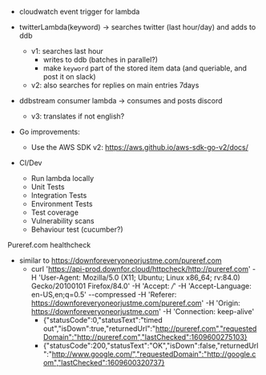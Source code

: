 - cloudwatch event trigger for lambda
- twitterLambda(keyword) -> searches twitter (last hour/day) and adds to ddb
  - v1: searches last hour
    - writes to ddb (batches in parallel?)
    - make `keyword` part of the stored item data (and queriable, and post it on slack)
  - v2: also searches for replies on main entries 7days
- ddbstream consumer lambda -> consumes and posts discord
  - v3: translates if not english?

- Go improvements:
  - Use the AWS SDK v2: https://aws.github.io/aws-sdk-go-v2/docs/

- CI/Dev
  - Run lambda locally
  - Unit Tests
  - Integration Tests
  - Environment Tests
  - Test coverage
  - Vulnerability scans
  - Behaviour test (cucumber?)

Pureref.com healthcheck
- similar to https://downforeveryoneorjustme.com/pureref.com
  - curl 'https://api-prod.downfor.cloud/httpcheck/http://pureref.com' -H 'User-Agent: Mozilla/5.0 (X11; Ubuntu; Linux x86_64; rv:84.0) Gecko/20100101 Firefox/84.0' -H 'Accept: */*' -H 'Accept-Language: en-US,en;q=0.5' --compressed -H 'Referer: https://downforeveryoneorjustme.com/pureref.com' -H 'Origin: https://downforeveryoneorjustme.com' -H 'Connection: keep-alive'
    - {"statusCode":0,"statusText":"timed out","isDown":true,"returnedUrl":"http://pureref.com","requestedDomain":"http://pureref.com","lastChecked":1609600275103}
    - {"statusCode":200,"statusText":"OK","isDown":false,"returnedUrl":"http://www.google.com/","requestedDomain":"http://google.com","lastChecked":1609600320737}